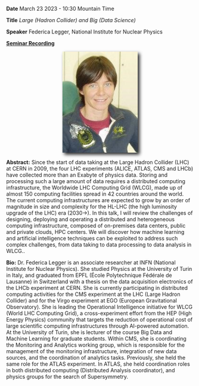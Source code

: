 

**Date** March 23 2023 - 10:30 Mountain Time

**Title** *Large (Hadron Collider) and Big (Data Science)*

**Speaker** Federica Legger, National Institute for Nuclear Physics 


<a target="_blank" href='https://drive.google.com/file/d/1ZcdikHGTy_0tRldI3xZaHEmczFntoUQg/view?usp=sharing'>**Seminar Recording**</a>


<p align=center>
<img src="assets/misc/legger.jpg" width="40%" style="filter: drop-shadow(5px 5px 5px #222);"> 
</p> 

**Abstract:** Since the start of data taking at the Large Hadron Collider (LHC) at CERN in 2009, the four LHC experiments (ALICE, ATLAS, CMS and LHCb) have collected more than an Exabyte of physics data. Storing and processing such a large amount of data requires a distributed computing infrastructure, the Worldwide LHC Computing Grid (WLCG), made up of almost 150 computing facilities spread in 42 countries around the world. The current computing infrastructures are expected to grow by an order of magnitude in size and complexity for the HL-LHC (the high luminosity upgrade of the LHC) era (2030->). In this talk, I will review the challenges of designing, deploying and operating a distributed and heterogeneous computing infrastructure, composed of on-premises data centers, public and private clouds, HPC centers. We will discover how machine learning and artificial intelligence techniques can be exploited to address such complex challenges, from data taking to data processing to data analysis in WLCG..

**Bio:** Dr. Federica Legger is an associate researcher at INFN (National Institute for Nuclear Physics). She studied Physics at the University of Turin in Italy, and graduated from EPFL (École Polytechnique Fédérale de Lausanne) in Switzerland with a thesis on the data acquisition electronics of the LHCb experiment at CERN. She is currently participating in distributed computing activities for the CMS experiment at the LHC (Large Hadron Collider) and for the Virgo experiment at EGO (European Gravitational Observatory). She is leading the Operational Intelligence initiative for WLCG (World LHC Computing Grid), a cross-experiment effort from the HEP (High Energy Physics) community that targets the reduction of operational cost of large scientific computing infrastructures through AI-powered automation. At the University of Turin, she is lecturer of the course Big Data and Machine Learning for graduate students. Within CMS, she is coordinating the Monitoring and Analytics working group, which is responsible for the management of the monitoring infrastructure, integration of new data sources, and the coordination of analytics tasks. Previously, she held the same role for the ATLAS experiment. In ATLAS, she held coordination roles in both distributed computing (Distributed Analysis coordinator), and physics groups for the search of Supersymmetry.



